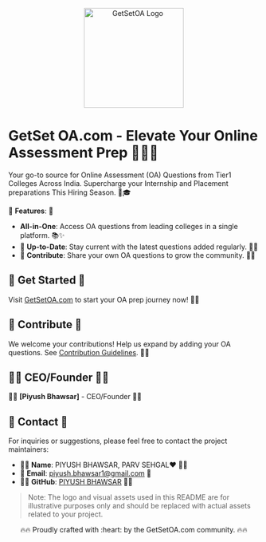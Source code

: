 <p align="center">
  <img src="https://github.com/piyushhhxyz/GetSet-OA/assets/111758968/98b270c3-ea23-4909-b441-f61a40a9ec85" alt="GetSetOA Logo" width="200" />
</p>

# GetSet OA.com - Elevate Your Online Assessment Prep 🚀🚀🚀

Your go-to source for Online Assessment (OA) Questions from Tier1 Colleges Across India. Supercharge your Internship and Placement preparations This Hiring Season. 💪🎓

🌟 **Features**: 🌟
- **All-in-One**: Access OA questions from leading colleges in a single platform. 📚✨
- 📆 **Up-to-Date**: Stay current with the latest questions added regularly. 🔄📅
- 💬 **Contribute**: Share your own OA questions to grow the community. 🤝🌱

## 🚀 Get Started 🚀

Visit [GetSetOA.com](https://www.getsetoa.com/) to start your OA prep journey now! 🌟🌐

## 🤝 Contribute 🤝

We welcome your contributions! Help us expand by adding your OA questions. See [Contribution Guidelines](CONTRIBUTING.md). 📝✨

## 👨‍💼 CEO/Founder 👨‍💼

👨‍💼 **[Piyush Bhawsar]** - CEO/Founder 🚀✨

## 📩 Contact 📩

For inquiries or suggestions, please feel free to contact the project maintainers:

- 🙋‍♂️ **Name**: PIYUSH BHAWSAR, PARV SEHGAL:heart: 🙋‍♂️
- 📧 **Email**: piyush.bhawsar1@gmail.com 📧
- 🌟🌐 **GitHub**: [PIYUSH BHAWSAR](https://github.com/piyushhhxyz) 🌟🌐

> Note: The logo and visual assets used in this README are for illustrative purposes only and should be replaced with actual assets related to your project.
<div align="center">
  🔥🔥 Proudly crafted with :heart: by the GetSetOA.com community. 🔥🔥
</div>
